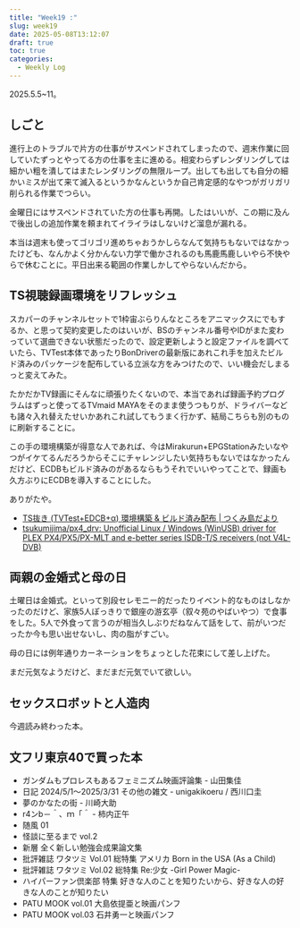 ```yaml
---
title: "Week19 :"
slug: week19
date: 2025-05-08T13:12:07
draft: true
toc: true
categories:
  - Weekly Log
---
```

2025.5.5~11。


## しごと

進行上のトラブルで片方の仕事がサスペンドされてしまったので、週末作業に回していたずっとやってる方の仕事を主に進める。相変わらずレンダリングしては細かい粗を潰してはまたレンダリングの無限ループ。出しても出しても自分の細かいミスが出て来て滅入るというかなんというか自己肯定感的なやつがガリガリ削られる作業でつらい。

金曜日にはサスペンドされていた方の仕事も再開。したはいいが、この期に及んで後出しの追加作業を頼まれてイライラはしないけど溜息が漏れる。

本当は週末も使ってゴリゴリ進めちゃおうかしらなんて気持ちもないではなかったけども、なんかよく分かんない力学で働かされるのも馬鹿馬鹿しいやら不快やらで休むことに。平日出来る範囲の作業しかしてやらないんだから。

## TS視聴録画環境をリフレッシュ

スカパーのチャンネルセットで1枠宙ぶらりんなところをアニマックスにでもするか、と思って契約変更したのはいいが、BSのチャンネル番号やIDがまた変わっていて選曲できない状態だったので、設定更新しようと設定ファイルを調べていたら、TVTest本体であったりBonDriverの最新版にあれこれ手を加えたビルド済みのパッケージを配布している立派な方をみつけたので、いい機会だしまるっと変えてみた。

たかだかTV録画にそんなに頑張りたくないので、本当であれば録画予約プログラムはずっと使ってるTVmaid MAYAをそのまま使うつもりが、ドライバーなども諸々入れ替えたせいかあれこれ試してもうまく行かず、結局こちらも別のものに刷新することに。

この手の環境構築が得意な人であれば、今はMirakurun+EPGStationみたいなやつがイケてるんだろうからそこにチャレンジしたい気持ちもないではなかったんだけど、ECDBもビルド済みのがあるならもうそれでいいやってことで、録画も久方ぶりにECDBを導入することにした。

ありがたや。

- [TS抜き (TVTest+EDCB+α) 環境構築 & ビルド済み配布 | つくみ島だより](https://blog.tsukumijima.net/article/ts-dtv-soft/)
- [tsukumijima/px4_drv: Unofficial Linux / Windows (WinUSB) driver for PLEX PX4/PX5/PX-MLT and e-better series ISDB-T/S receivers (not V4L-DVB)](https://github.com/tsukumijima/px4_drv)

## 両親の金婚式と母の日

土曜日は金婚式。といって別段セレモニー的だったりイベント的なものはしなかったのだけど、家族5人ぽっきりで銀座の游玄亭（叙々苑のやばいやつ）で食事をした。5人で外食って言うのが相当久しぶりだねなんて話をして、前がいつだったか今も思い出せないし、肉の脂がすごい。

母の日には例年通りカーネーションをちょっとした花束にして差し上げた。

まだ元気なようだけど、まだまだ元気でいて欲しい。

## セックスロボットと人造肉

今週読み終わった本。

## 文フリ東京40で買った本

- ガンダムもプロレスもあるフェミニズム映画評論集 - 山田集佳
- 日記 2024/5/1～2025/3/31 その他の雑文 - unigakikoeru / 西川口圭
- 夢のかなたの街 - 川崎大助
- r4ンb－＾、ｍ「＾ - 柿内正午
- 随風 01
- 怪談に至るまで vol.2
- 新層 全く新しい勉強会成果論文集
- 批評雑誌 ワタツミ Vol.01 総特集 アメリカ Born in the USA (As a Child)
- 批評雑誌 ワタツミ Vol.02 総特集 Re:少女 -Girl Power Magic-
- ハイパーファン倶楽部 特集 好きな人のことを知りたいから、好きな人の好きな人のことが知りたい
- PATU MOOK vol.01 大島依提亜と映画パンフ
- PATU MOOK vol.03 石井勇一と映画パンフ
